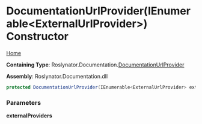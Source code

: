 <a name="_top"></a>

# DocumentationUrlProvider\(IEnumerable\<ExternalUrlProvider>\) Constructor

[Home](../../../../README.md#_top)

**Containing Type**: Roslynator\.Documentation\.[DocumentationUrlProvider](../README.md#_top)

**Assembly**: Roslynator\.Documentation\.dll

```csharp
protected DocumentationUrlProvider(IEnumerable<ExternalUrlProvider> externalProviders = null)
```

### Parameters

**externalProviders**